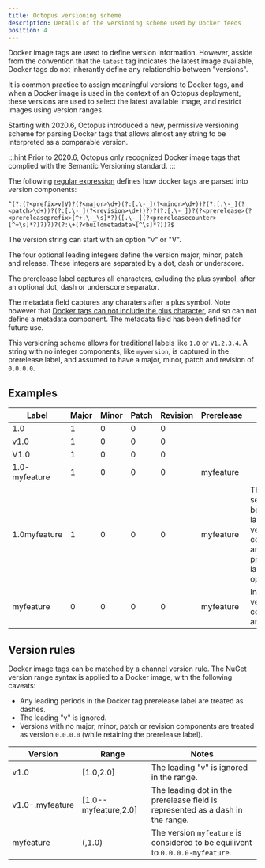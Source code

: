 ```yaml
---
title: Octopus versioning scheme
description: Details of the versioning scheme used by Docker feeds
position: 4
---
```


Docker image tags are used to define version information. However, asside from the convention that the `latest` tag indicates the latest image available, Docker tags do not inherantly define any relationship between "versions".

It is common practice to assign meaningful versions to Docker tags, and when a Docker image is used in the context of an Octopus deployment, these versions are used to select the latest available image, and restrict images using version ranges.

Starting with 2020.6, Octopus introduced a new, permissive versioning scheme for parsing Docker tags that allows almost any string to be interpreted as a comparable version. 

:::hint
Prior to 2020.6, Octopus only recognized Docker image tags that complied with the Semantic Versioning standard.
:::

The following [regular expression](https://g.octopushq.com/OctopusVersionRegex/) defines how docker tags are parsed into version components:

```
^(?:(?<prefix>v|V)?(?<major>\d+)(?:[.\-_](?<minor>\d+))?(?:[.\-_](?<patch>\d+))?(?:[.\-_](?<revision>\d+))?)?(?:[.\-_])?(?<prerelease>(?<prereleaseprefix>[^+.\-_\s]*?)([.\-_](?<prereleasecounter>[^+\s]*?)?)?)?(?:\+(?<buildmetadata>[^\s]*?))?$
```

The version string can start with an option "v" or "V".

The four optional leading integers define the version major, minor, patch and release. These integers are separated by a dot, dash or underscore.

The prerelease label captures all characters, exluding the plus symbol, after an optional dot, dash or underscore separator.

The metadata field captures any charaters after a plus symbol. Note however that [Docker tags can not include the plus character](https://g.octopushq.com/DockerTags), and so can not define a metadata component. The metadata field has been defined for future use.

This versioning scheme allows for traditional labels like `1.0` or `V1.2.3.4`. A string with no integer components, like `myversion`, is captured in the prerelease label, and assumed to have a major, minor, patch and revision of `0.0.0.0`.

## Examples

| Label   | Major  | Minor | Patch | Revision | Prerelease | Note |
|---|---|---|---|---|---|---|
| 1.0   | 1  | 0 | 0 | 0 |  |  | |
| v1.0   | 1  | 0 | 0 | 0 |  |  | |
| V1.0   | 1  | 0 | 0 | 0 |  |  | |
| 1.0-myfeature   | 1  | 0 | 0 | 0 | myfeature | |
| 1.0myfeature   | 1  | 0 | 0 | 0 | myfeature | The separator between the last integer version component and the prerelease label is optional. |
| myfeature   | 0  | 0 | 0 | 0 | myfeature | Integer version components are optional. |

## Version rules

Docker image tags can be matched by a channel version rule. The NuGet version range syntax is applied to a Docker image, with the following caveats:

* Any leading periods in the Docker tag prerelease label are treated as dashes.
* The leading "v" is ignored.
* Versions with no major, minor, patch or revision components are treated as version `0.0.0.0` (while retaining the prerelease label).

| Version   | Range  | Notes |
|---|---|---|
| v1.0 | [1.0,2.0] | The leading "v" is ignored in the range. |
| v1.0-.myfeature | [1.0--myfeature,2.0] | The leading dot in the prerelease field is represented as a dash in the range. |
| myfeature | (,1.0) | The version `myfeature` is considered to be equilivent to `0.0.0.0-myfeature`. |
